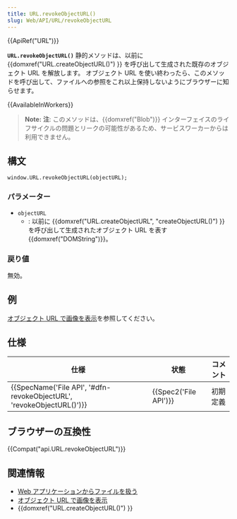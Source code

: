 ```yaml
---
title: URL.revokeObjectURL()
slug: Web/API/URL/revokeObjectURL
---
```

{{ApiRef("URL")}}

**`URL.revokeObjectURL()`** 静的メソッドは、以前に {{domxref("URL.createObjectURL()") }} を呼び出して生成された既存のオブジェクト URL を解放します。 オブジェクト URL を使い終わったら、このメソッドを呼び出して、ファイルへの参照をこれ以上保持しないようにブラウザーに知らせます。

{{AvailableInWorkers}}

> **Note:** **注**: このメソッドは、{{domxref("Blob")}} インターフェイスのライフサイクルの問題とリークの可能性があるため、サービスワーカーからは利用できません。

## 構文

```
window.URL.revokeObjectURL(objectURL);
```

### パラメーター

- `objectURL`
  - : 以前に {{domxref("URL.createObjectURL", "createObjectURL()") }} を呼び出して生成されたオブジェクト URL を表す {{domxref("DOMString")}}。

### 戻り値

無効。

## 例

[オブジェクト URL で画像を表示](/ja/docs/Web/API/File/Using_files_from_web_applications#例_オブジェクト_url_で画像を表示)を参照してください。

## 仕様

| 仕様                                                                                         | 状態                         | コメント |
| -------------------------------------------------------------------------------------------- | ---------------------------- | -------- |
| {{SpecName('File API', '#dfn-revokeObjectURL', 'revokeObjectURL()')}} | {{Spec2('File API')}} | 初期定義 |

## ブラウザーの互換性

{{Compat("api.URL.revokeObjectURL")}}

## 関連情報

- [Web アプリケーションからファイルを扱う](/ja/docs/Web/API/File/Using_files_from_web_applications)
- [オブジェクト URL で画像を表示](/ja/docs/Web/API/File/Using_files_from_web_applications#例_オブジェクト_url_で画像を表示)
- {{domxref("URL.createObjectURL()") }}
